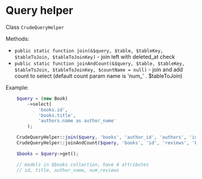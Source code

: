 Query helper
===

Class `CrudeQueryHelper`

Methods:

- `public static function join(&$query, $table, $tableKey, $tableToJoin, $tableToJoinKey)` - join left with deleted_at check
- `public static function joinAndCount(&$query, $table, $tableKey, $tableToJoin, $tableToJoinKey, $countName = null)` - join and add count to select (default count param name is 'num_' . $tableToJoin)

Example:

```php
    $query = (new Book)
        ->select(
            'books.id',
            'books.title',
            'authors.name as author_name'
        );

    CrudeQueryHelper::join($query, 'books', 'author_id', 'authors', 'id');
    CrudeQueryHelper::joinAndCount($query, 'books', 'id', 'reviews', 'book_id');

    $books = $query->get();

    // models in $books collection, have 4 attributes
    // id, title, author_name, num_reviews
```
